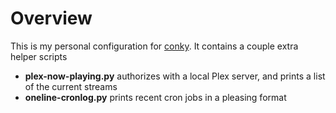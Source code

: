 # Overview

This is my personal configuration for [conky](https://github.com/brndnmtthws/conky). It contains a couple extra helper scripts

* **plex-now-playing.py** authorizes with a local Plex server, and prints a list of the current streams
* **oneline-cronlog.py** prints recent cron jobs in a pleasing format
